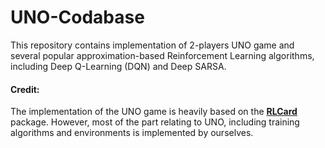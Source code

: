 # UNO-Codabase

This repository contains implementation of 2-players UNO game and several popular approximation-based Reinforcement Learning algorithms, including Deep Q-Learning (DQN) and Deep SARSA.

#### Credit:

The implementation of the UNO game is heavily based on the [**RLCard**](https://github.com/datamllab/rlcard/tree/master/rlcard) package. However, most of the part relating to UNO, including training algorithms and environments is implemented by ourselves.
